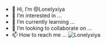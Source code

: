 - 👋 Hi, I’m @Lonelyxiya
- 👀 I’m interested in ...
- 🌱 I’m currently learning ...
- 💞️ I’m looking to collaborate on ...
- 📫 How to reach me ...
![Lonelyxiya](https://count.getloli.com/get/@lonelyxiya?theme=rule34)

<!---
Lonelyxiya/Lonelyxiya is a ✨ special ✨ repository because its `README.md` (this file) appears on your GitHub profile.
You can click the Preview link to take a look at your changes.
--->
